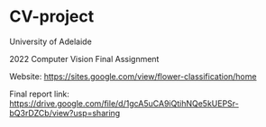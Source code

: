 # CV-project

University of Adelaide

2022 Computer Vision Final Assignment

Website: https://sites.google.com/view/flower-classification/home

Final report link: https://drive.google.com/file/d/1gcA5uCA9iQtihNQe5kUEPSr-bQ3rDZCb/view?usp=sharing
